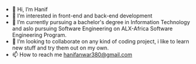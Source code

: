 - 👋 Hi, I’m Hanif
- 👀 I’m interested in front-end and back-end development
- 🌱 I’m currently pursuing a bachelor's degree in Information Technology and aslo pursuing Software Engineering on ALX-Africa Software Engineering Program.
- 💞️ I’m looking to collaborate on any kind of coding project, i like to learn new stuff and try them out on my own.
- 📫 How to reach me hanifanwar380@gmail.com

<!---
hanifanwar380/hanifanwar380 is a ✨ special ✨ repository because its `README.md` (this file) appears on your GitHub profile.
You can click the Preview link to take a look at your changes.
--->
